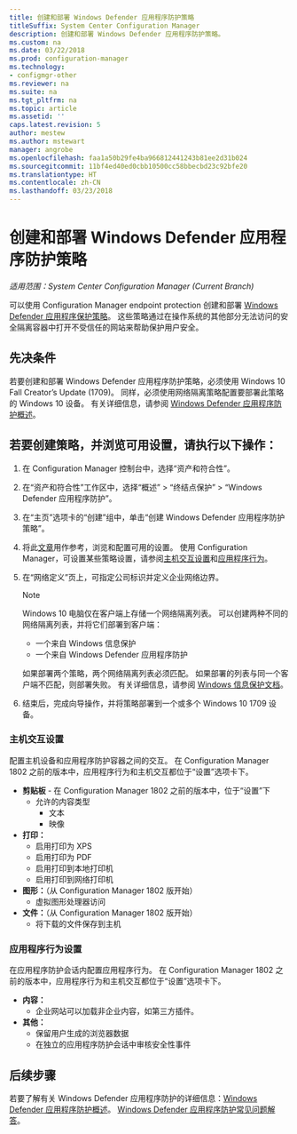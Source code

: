 ```yaml
---
title: 创建和部署 Windows Defender 应用程序防护策略
titleSuffix: System Center Configuration Manager
description: 创建和部署 Windows Defender 应用程序防护策略。
ms.custom: na
ms.date: 03/22/2018
ms.prod: configuration-manager
ms.technology:
- configmgr-other
ms.reviewer: na
ms.suite: na
ms.tgt_pltfrm: na
ms.topic: article
ms.assetid: ''
caps.latest.revision: 5
author: mestew
ms.author: mstewart
manager: angrobe
ms.openlocfilehash: faa1a50b29fe4ba966812441243b81ee2d31b024
ms.sourcegitcommit: 11bf4ed40ed0cbb10500cc58bbecbd23c92bfe20
ms.translationtype: HT
ms.contentlocale: zh-CN
ms.lasthandoff: 03/23/2018
---
```

# <a name="create-and-deploy-windows-defender-application-guard-policy"></a>创建和部署 Windows Defender 应用程序防护策略 
*适用范围：System Center Configuration Manager (Current Branch)*
<!-- 1351960 -->
可以使用 Configuration Manager endpoint protection 创建和部署 [Windows Defender 应用程序保护策略](https://docs.microsoft.com/windows/threat-protection/windows-defender-application-guard/wd-app-guard-overview)。 这些策略通过在操作系统的其他部分无法访问的安全隔离容器中打开不受信任的网站来帮助保护用户安全。

## <a name="prerequisites"></a>先决条件

若要创建和部署 Windows Defender 应用程序防护策略，必须使用 Windows 10 Fall Creator’s Update (1709)。 同样，必须使用网络隔离策略配置要部署此策略的 Windows 10 设备。 有关详细信息，请参阅 [Windows Defender 应用程序防护概述](https://docs.microsoft.com/en-us/windows/threat-protection/windows-defender-application-guard/wd-app-guard-overview)。 


## <a name="create-a-policy-and-to-browse-the-available-settings"></a>若要创建策略，并浏览可用设置，请执行以下操作：

1. 在 Configuration Manager 控制台中，选择“资产和符合性”。
2. 在“资产和符合性”工作区中，选择“概述” > “终结点保护” > “Windows Defender 应用程序防护”。
3. 在“主页”选项卡的“创建”组中，单击“创建 Windows Defender 应用程序防护策略”。
4. 将此[文章](https://docs.microsoft.com/windows/security/threat-protection/windows-defender-application-guard/configure-wd-app-guard)用作参考，浏览和配置可用的设置。 使用 Configuration Manager，可设置某些策略设置，请参阅[主机交互设置](#BKMK_HIS)和[应用程序行为](#BKMK_AppB)。
5. 在“网络定义”页上，可指定公司标识并定义企业网络边界。

    > [!NOTE]
    > Windows 10 电脑仅在客户端上存储一个网络隔离列表。 可以创建两种不同的网络隔离列表，并将它们部署到客户端：
    >
    >  - 一个来自 Windows 信息保护
    >  - 一个来自 Windows Defender 应用程序防护
    >
    > 如果部署两个策略，两个网络隔离列表必须匹配。 如果部署的列表与同一个客户端不匹配，则部署失败。 有关详细信息，请参阅 [Windows 信息保护文档](https://docs.microsoft.com/windows/threat-protection/windows-information-protection/create-wip-policy-using-sccm)。
    > 
    > 

6. 结束后，完成向导操作，并将策略部署到一个或多个 Windows 10 1709 设备。

### <a name="bkmk_HIS"></a> 主机交互设置
配置主机设备和应用程序防护容器之间的交互。 在 Configuration Manager 1802 之前的版本中，应用程序行为和主机交互都位于“设置”选项卡下。

- **剪贴板** - 在 Configuration Manager 1802 之前的版本中，位于“设置”下
    - 允许的内容类型
        - 文本
        - 映像
- **打印：**
    - 启用打印为 XPS
    - 启用打印为 PDF
    - 启用打印到本地打印机
    - 启用打印到网络打印机
- **图形：**（从 Configuration Manager 1802 版开始）
    - 虚拟图形处理器访问
- **文件：**（从 Configuration Manager 1802 版开始）
    - 将下载的文件保存到主机

### <a name="bkmk_ABS"></a> 应用程序行为设置
在应用程序防护会话内配置应用程序行为。 在 Configuration Manager 1802 之前的版本中，应用程序行为和主机交互都位于“设置”选项卡下。

- **内容：**
   - 企业网站可以加载非企业内容，如第三方插件。
- **其他：**
    - 保留用户生成的浏览器数据
    - 在独立的应用程序防护会话中审核安全性事件



## <a name="next-steps"></a>后续步骤
若要了解有关 Windows Defender 应用程序防护的详细信息：[Windows Defender 应用程序防护概述](https://docs.microsoft.com/windows/security/threat-protection/windows-defender-application-guard/wd-app-guard-overview)。
[Windows Defender 应用程序防护常见问题解答](https://docs.microsoft.com/windows/security/threat-protection/windows-defender-application-guard/faq-wd-app-guard)。

